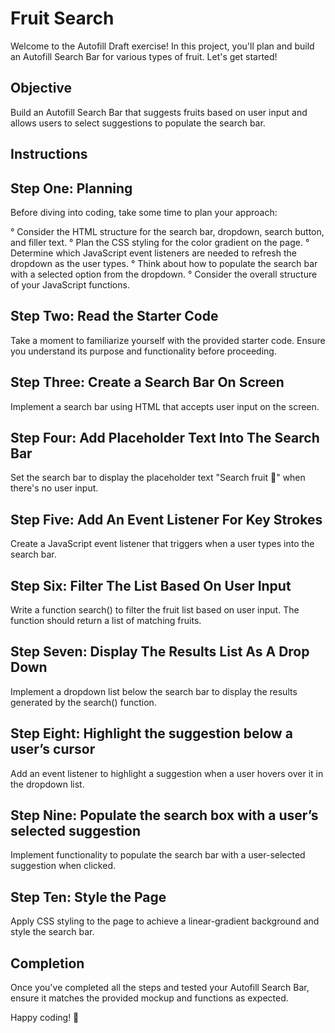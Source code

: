 # Fruit Search
Welcome to the Autofill Draft exercise! In this project, you'll plan and build an Autofill Search Bar for various types of fruit. Let's get started!

## Objective
Build an Autofill Search Bar that suggests fruits based on user input and allows users to select suggestions to populate the search bar.

## Instructions

## Step One: Planning
Before diving into coding, take some time to plan your approach:

° Consider the HTML structure for the search bar, dropdown, search button, and filler text.
° Plan the CSS styling for the color gradient on the page.
° Determine which JavaScript event listeners are needed to refresh the dropdown as the user types.
° Think about how to populate the search bar with a selected option from the dropdown.
° Consider the overall structure of your JavaScript functions.

## Step Two: Read the Starter Code
Take a moment to familiarize yourself with the provided starter code. Ensure you understand its purpose and functionality before proceeding.

## Step Three: Create a Search Bar On Screen
Implement a search bar using HTML that accepts user input on the screen.

## Step Four: Add Placeholder Text Into The Search Bar
Set the search bar to display the placeholder text "Search fruit 🍎" when there's no user input.

## Step Five: Add An Event Listener For Key Strokes
Create a JavaScript event listener that triggers when a user types into the search bar.

## Step Six: Filter The List Based On User Input
Write a function search() to filter the fruit list based on user input. The function should return a list of matching fruits.

## Step Seven: Display The Results List As A Drop Down
Implement a dropdown list below the search bar to display the results generated by the search() function.

## Step Eight: Highlight the suggestion below a user’s cursor
Add an event listener to highlight a suggestion when a user hovers over it in the dropdown list.

## Step Nine: Populate the search box with a user’s selected suggestion
Implement functionality to populate the search bar with a user-selected suggestion when clicked.

## Step Ten: Style the Page
Apply CSS styling to the page to achieve a linear-gradient background and style the search bar.

## Completion
Once you've completed all the steps and tested your Autofill Search Bar, ensure it matches the provided mockup and functions as expected.

Happy coding! 🚀
